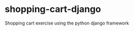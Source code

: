 shopping-cart-django
====================

Shopping cart exercise using the python django framework
